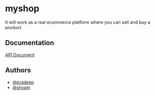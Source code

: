 # myshop
It will work as a real ecommerce platform where you can sell and buy a product.


## Documentation

[API Document](https://github.com/Rock-star-creator/myshop/tree/main/backend/API_Doc.md)


## Authors

- [@pradeep](https://github.com/Rock-star-creator)
- [@shyam](https://github.com/ShyamGit01)


  